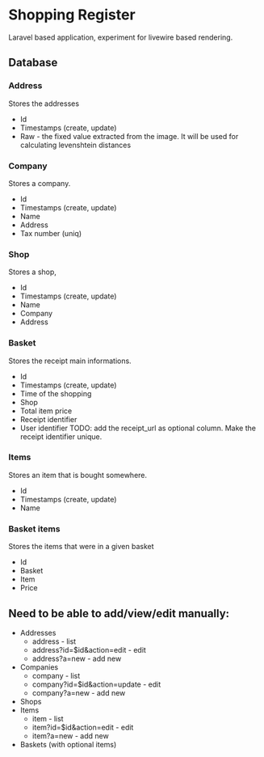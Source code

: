 # Shopping Register

Laravel based application, experiment for livewire based rendering.

## Database

### Address

Stores the addresses
- Id
- Timestamps (create, update)
- Raw - the fixed value extracted from the image. It will be used for calculating levenshtein distances

### Company

Stores a company.
- Id
- Timestamps (create, update)
- Name
- Address
- Tax number (uniq)

### Shop

Stores a shop,
- Id
- Timestamps (create, update)
- Name
- Company
- Address

### Basket

Stores the receipt main informations.
- Id
- Timestamps (create, update)
- Time of the shopping
- Shop
- Total item price
- Receipt identifier
- User identifier
TODO: add the receipt_url as optional column. Make the receipt identifier unique.

### Items

Stores an item that is bought somewhere.
- Id
- Timestamps (create, update)
- Name

### Basket items

Stores the items that were in a given basket
- Id
- Basket
- Item
- Price

## Need to be able to add/view/edit manually:
- Addresses
	- address - list
	- address?id=$id&action=edit - edit
	- address?a=new - add new
- Companies
	- company - list
	- company?id=$id&action=update - edit
	- company?a=new - add new
- Shops
- Items
	- item - list
	- item?id=$id&action=edit - edit
	- item?a=new - add new
- Baskets (with optional items)
